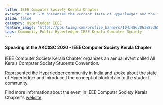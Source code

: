 ```yaml
---
title: IEEE Computer Society Kerala Chapter
excerpt: "Arun S M presented the current state of Hyperledger and the introduced the blockchain concept to the student community"
aside: false
category: Hyperledger IEEE
feature_image: "https://pbs.twimg.com/profile_banners/1043486306368536583/1587360799/1500x500"
tags: Community Public Hyperledger IEEE Kerala Computer Society
---
```


#### Speaking at the AKCSSC 2020 - IEEE Computer Society Kerala Chapter

IEEE Computer Society Kerala Chapter organizes an annual event
called All Kerala Computer Society Students Convention.

Represented the Hyperledger community in India and spoke about
the state of Hyperledger and introduced the concept of blockchain
to the student community.

Find more information about the event in IEEE Computer Society
Kerala Chapter's
[website](https://cs.ieeekerala.org/akcssc20/talks.html).
